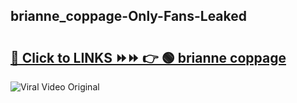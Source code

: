 
 ## brianne_coppage-Only-Fans-Leaked

# <h2><a href="https://clipsfans.com/brianne_coppage&ref=git">🔗 Click to LINKS ⏩⏩ 👉 🟢 brianne coppage </a></h2>

<a href="https://clipsfans.com/brianne_coppage&ref=git" rel="nofollow" data-target="animated-image.originalLink"><img src="https://i.ibb.co.com/xMMVF88/686577567.gif" alt="Viral Video Original" style="max-width: 100%; display: inline-block;" data-target="animated-image.originalImage"></a>

